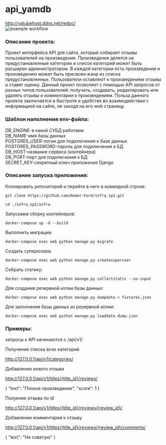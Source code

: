# api_yamdb
http://yatubehost.ddns.net/redoc/  
![example workflow](https://github.com/Homer-Ford/yamdb_final/actions/workflows/yamdb_workflow.yml/badge.svg)

### Описание проекта:

Проект интерфейса API для сайта, который собирает отзывы пользователей на произведения.
Произведения делятся на предустановленные категории и список категорий может быть расширен администратором.
В каждой категории есть произведения и произведению может быть присвоен жанр из списка предустановленных.
Пользователи оставляют к произведениям отзывы и ставят оценку.
Данный проект позволяет с помощью API запросов от разных типов пользователей: получать, создавать, редактировать или удалять отзывы и комментарии к произведениям.
Польза данного проекта заключается в быстроте и удобстве во взаимодействии с информацией на сайте, не заходя на его web страницу.

### Шаблон наполнения env-файла:

DB_ENGINE-в какой СУБД работаем  
DB_NAME-имя базы данных  
POSTGRES_USER-логин для подключения к базе данных  
POSTGRES_PASSWORD-пароль для подключения к БД  
DB_HOST-название сервиса (контейнера)  
DB_PORT-порт для подключения к БД  
SECRET_KEY-секретный ключ приложения Django  

### Описание запуска приложения:

Клонировать репозиторий и перейти в него в командной строке:

```
git clone https://github.com/Homer-Ford/infra_sp2.git
```

```
cd ./infra_sp2/infra
```

Запускаем сборку контейнеров:

```
docker-compose up -d --build 
```

Выполнить миграции:

```
docker-compose exec web python manage.py migrate
```

Создать суперюзера:

```
docker-compose exec web python manage.py createsuperuser
```

Собрать статику:

```
docker-compose exec web python manage.py collectstatic --no-input
```

Для создания резервной копии базы данных:

```
docker-compose exec web python manage.py dumpdata > fixtures.json
```

Для заполнения базы данных из резервной копии:

```
docker-compose exec web python manage.py loaddata dump.json 
```

### Примеры: 

запросы к API начинаются с /api/v1/

Получение списка всех категорий

http://127.0.0.1/api/v1/categories/

Добавление нового отзыва

http://127.0.0.1/api/v1/titles/{title_id}/reviews/

{
"text": "Плохое произведение",
"score": 1
}

Полуение отзыва по id

http://127.0.0.1/api/v1/titles/{title_id}/reviews/{review_id}/

Добавление комментария к отзыву

http://127.0.0.1/api/v1/titles/{title_id}/reviews/{review_id}/comments/

{
"text": "Не советую"
}